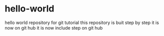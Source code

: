 # hello-world
hello world repository for git tutorial
this repository is buit step by step
it is now on git hub
it is now include step on git hub

